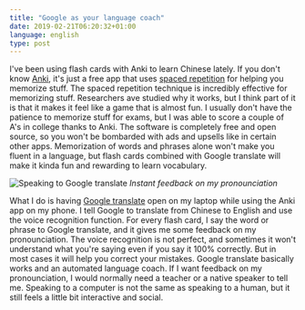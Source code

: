 ```yaml
---
title: "Google as your language coach"
date: 2019-02-21T06:20:32+01:00
language: english
type: post
---
```


I've been using flash cards with Anki to learn Chinese lately. If you don't know [Anki](https://apps.ankiweb.net/), it's just a free app that uses [spaced repetition](https://en.wikipedia.org/wiki/Spaced_repetition) for helping you memorize stuff. The spaced repetition technique is incredibly effective for memorizing stuff. Researchers ave studied why it works, but I think part of it is that it makes it feel like a game that is almost fun. I usually don't have the patience to memorize stuff for exams, but I was able to score a couple of A's in college thanks to Anki. The software is completely free and open source, so you won't be bombarded with ads and upsells like in certain other apps. Memorization of words and phrases alone won't make you fluent in a language, but flash cards combined with Google translate will make it kinda fun and rewarding to learn vocabulary.

![Speaking to Google translate](https://i.imgur.com/6I5m3oK.gif)
_Instant feedback on my pronounciation_

What I do is having [Google translate](https://translate.google.com/) open on my laptop while using the Anki app on my phone. I tell Google to translate from Chinese to English and use the voice recognition function. For every flash card, I say the word or phrase to Google translate, and it gives me some feedback on my pronounciation. The voice recognition is not perfect, and sometimes it won't understand what you're saying even if you say it 100% correctly. But in most cases it will help you correct your mistakes. Google translate basically works and an automated language coach. If I want feedback on my pronounciation, I would normally need a teacher or a native speaker to tell me. Speaking to a computer is not the same as speaking to a human, but it still feels a little bit interactive and social.
